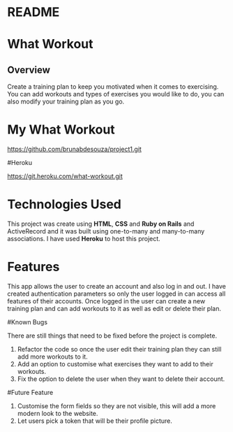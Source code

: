 # README

# What Workout

## Overview

Create a training plan to keep you motivated when it comes to exercising. You can add workouts and types of exercises you would like to do, you can also modify your training plan as you go.

# My What Workout

https://github.com/brunabdesouza/project1.git

#Heroku

https://git.heroku.com/what-workout.git

# Technologies Used

This project was create using **HTML**, **CSS** and **Ruby on Rails** and ActiveRecord and it was built using one-to-many and many-to-many associations. I have used **Heroku** to host this project.

# Features

This app allows the user to create an account and also log in and out. I have created authentication parameters so only the user logged in can access all features of their accounts. Once logged in the user can create a new training plan and can add workouts to it as well as edit or delete their plan.

#Known Bugs

There are still things that need to be fixed before the project is complete.

1. Refactor the code so once the user edit their training plan they can still add more workouts to it.
2. Add an option to customise what exercises they want to add to their workouts.
3. Fix the option to delete the user when they want to delete their account.

#Future Feature
1. Customise the form fields so they are not visible, this will add a more modern look to the website.
2. Let users pick a token that will be their profile picture.

